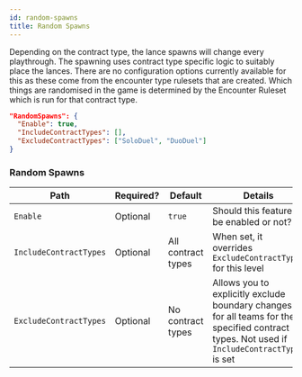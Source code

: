 ```yaml
---
id: random-spawns
title: Random Spawns
---
```


Depending on the contract type, the lance spawns will change every playthrough. The spawning uses contract type specific logic to suitably place the lances. There are no configuration options currently available for this as these come from the encounter type rulesets that are created. Which things are randomised in the game is determined by the Encounter Ruleset which is run for that contract type.

```json
"RandomSpawns": {
  "Enable": true,
  "IncludeContractTypes": [],
  "ExcludeContractTypes": ["SoloDuel", "DuoDuel"]
}
```

### Random Spawns

| Path                   | Required? | Default            | Details                                                                                                                                     |
| ---------------------- | --------- | ------------------ | ------------------------------------------------------------------------------------------------------------------------------------------- |
| `Enable`               | Optional  | `true`             | Should this feature be enabled or not?                                                                                                      |
| `IncludeContractTypes` | Optional  | All contract types | When set, it overrides `ExcludeContractTypes` for this level                                                                                |
| `ExcludeContractTypes` | Optional  | No contract types  | Allows you to explicitly exclude boundary changes for all teams for the specified contract types. Not used if `IncludeContractTypes` is set |
